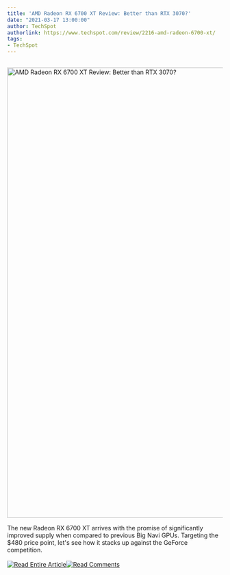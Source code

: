 ```yaml
---
title: 'AMD Radeon RX 6700 XT Review: Better than RTX 3070?'
date: "2021-03-17 13:00:00"
author: TechSpot
authorlink: https://www.techspot.com/review/2216-amd-radeon-6700-xt/
tags:
- TechSpot
---
```

<a href="https://www.techspot.com/review/2216-amd-radeon-6700-xt/" target="_blank"><img src="https://static.techspot.com/images2/news/ts3_thumbs/2021/03/2021-03-17-ts3_thumbs-b8a.jpg" width="1500" height="1050" style="padding: 15px 0" title="AMD Radeon RX 6700 XT Review: Better than RTX 3070?" /></a><br />The new Radeon RX 6700 XT arrives with the promise of significantly improved supply when compared to previous Big Navi GPUs. Targeting the $480 price point, let's see how it stacks up against the GeForce competition.<br /><br /><a href="https://www.techspot.com/review/2216-amd-radeon-6700-xt/"><img src="https://static.techspot.com/images/rss/rss_buttons_01.png" border="0" alt="Read Entire Article" /></a><a href="https://www.techspot.com/review/2216-amd-radeon-6700-xt/#comments"><img src="https://static.techspot.com/images/rss/rss_buttons_02.png" border="0" alt="Read Comments" /></a><br /><br />